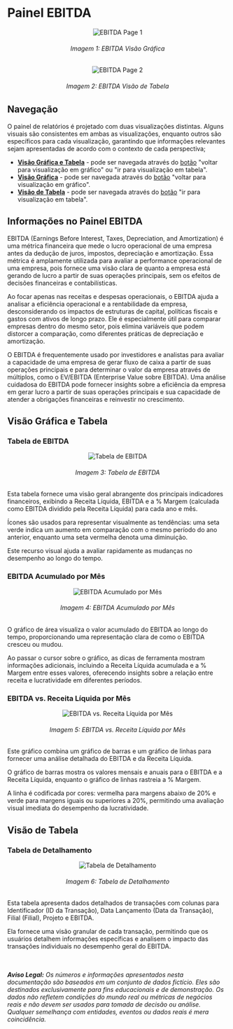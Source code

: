 # Painel EBITDA

<p><div align="center">
  <img src="../../assets/con/con_ebitda_page1.png" alt="EBITDA Page 1">
  <h6>Imagem 1: EBITDA Visão Gráfica</h6>
  <img src="../../assets/con/con_ebitda_page2.png" alt="EBITDA Page 2">
  <h6>Imagem 2: EBITDA Visão de Tabela</h6>
</div></p>

## Navegação

O painel de relatórios é projetado com duas visualizações distintas. Alguns visuais são consistentes em ambas as visualizações, enquanto outros são específicos para cada visualização, garantindo que informações relevantes sejam apresentadas de acordo com o contexto de cada perspectiva;

- **[Visão Gráfica e Tabela](https://idea-technology-it.github.io/docs-idea/contabilidade/ebitda/#visao-grafica-e-tabela)** - pode ser navegada através do [botão](https://idea-technology-it.github.io/docs-idea/contabilidade/intro/#botoes-para-diferentes-visoes) "voltar para visualização em gráfico" ou "ir para visualização em tabela".
- **[Visão Gráfica](https://idea-technology-it.github.io/docs-idea/contabilidade/ebitda/#visao-grafica)** - pode ser navegada através do [botão](https://idea-technology-it.github.io/docs-idea/contabilidade/intro/#botoes-para-diferentes-visoes) "voltar para visualização em gráfico".
- **[Visão de Tabela](https://idea-technology-it.github.io/docs-idea/contabilidade/ebitda/#visao-de-tabela)** - pode ser navegada através do [botão](https://idea-technology-it.github.io/docs-idea/contabilidade/intro/#botoes-para-diferentes-visoes) "ir para visualização em tabela".

## Informações no Painel EBITDA

EBITDA (Earnings Before Interest, Taxes, Depreciation, and Amortization) é uma métrica financeira que mede o lucro operacional de uma empresa antes da dedução de juros, impostos, depreciação e amortização. Essa métrica é amplamente utilizada para avaliar a performance operacional de uma empresa, pois fornece uma visão clara de quanto a empresa está gerando de lucro a partir de suas operações principais, sem os efeitos de decisões financeiras e contabilísticas.

Ao focar apenas nas receitas e despesas operacionais, o EBITDA ajuda a analisar a eficiência operacional e a rentabilidade da empresa, desconsiderando os impactos de estruturas de capital, políticas fiscais e gastos com ativos de longo prazo. Ele é especialmente útil para comparar empresas dentro do mesmo setor, pois elimina variáveis que podem distorcer a comparação, como diferentes práticas de depreciação e amortização.

O EBITDA é frequentemente usado por investidores e analistas para avaliar a capacidade de uma empresa de gerar fluxo de caixa a partir de suas operações principais e para determinar o valor da empresa através de múltiplos, como o EV/EBITDA (Enterprise Value sobre EBITDA). Uma análise cuidadosa do EBITDA pode fornecer insights sobre a eficiência da empresa em gerar lucro a partir de suas operações principais e sua capacidade de atender a obrigações financeiras e reinvestir no crescimento.

## Visão Gráfica e Tabela

### Tabela de EBITDA

<div align="center">
  <img src="../../assets/con/con_ebitda_mes.png" alt="Tabela de EBITDA">
  <h6>Imagem 3: Tabela de EBITDA</h6>
</div>

Esta tabela fornece uma visão geral abrangente dos principais indicadores financeiros, exibindo a Receita Líquida, EBITDA e a % Margem (calculada como EBITDA dividido pela Receita Líquida) para cada ano e mês. 

Ícones são usados para representar visualmente as tendências: uma seta verde indica um aumento em comparação com o mesmo período do ano anterior, enquanto uma seta vermelha denota uma diminuição. 

Este recurso visual ajuda a avaliar rapidamente as mudanças no desempenho ao longo do tempo.

### EBITDA Acumulado por Mês

<div align="center">
  <img src="../../assets/con/con_ebitda_acumulado.png" alt="EBITDA Acumulado por Mês">
  <h6>Imagem 4: EBITDA Acumulado por Mês</h6>
</div>

O gráfico de área visualiza o valor acumulado do EBITDA ao longo do tempo, proporcionando uma representação clara de como o EBITDA cresceu ou mudou. 

Ao passar o cursor sobre o gráfico, as dicas de ferramenta mostram informações adicionais, incluindo a Receita Líquida acumulada e a % Margem entre esses valores, oferecendo insights sobre a relação entre receita e lucratividade em diferentes períodos.

### EBITDA vs. Receita Líquida por Mês

<div align="center">
  <img src="../../assets/con/con_ebitda_ebitda.png" alt="EBITDA vs. Receita Líquida por Mês">
  <h6>Imagem 5: EBITDA vs. Receita Líquida por Mês</h6>
</div>

Este gráfico combina um gráfico de barras e um gráfico de linhas para fornecer uma análise detalhada do EBITDA e da Receita Líquida. 

O gráfico de barras mostra os valores mensais e anuais para o EBITDA e a Receita Líquida, enquanto o gráfico de linhas rastreia a % Margem. 

A linha é codificada por cores: vermelha para margens abaixo de 20% e verde para margens iguais ou superiores a 20%, permitindo uma avaliação visual imediata do desempenho da lucratividade.

## Visão de Tabela
### Tabela de Detalhamento

<div align="center">
  <img src="../../assets/con/con_ebitda_detalhes.png" alt="Tabela de Detalhamento">
  <h6>Imagem 6: Tabela de Detalhamento</h6>
</div>

Esta tabela apresenta dados detalhados de transações com colunas para Identificador (ID da Transação), Data Lançamento (Data da Transação), Filial (Filial), Projeto e EBITDA. 

Ela fornece uma visão granular de cada transação, permitindo que os usuários detalhem informações específicas e analisem o impacto das transações individuais no desempenho geral do EBITDA.


<br><br>
***Aviso Legal:** Os números e informações apresentados nesta documentação são baseados em um conjunto de dados fictício. Eles são destinados exclusivamente para fins educacionais e de demonstração. Os dados não refletem condições do mundo real ou métricas de negócios reais e não devem ser usados ​​para tomada de decisão ou análise. Qualquer semelhança com entidades, eventos ou dados reais é mera coincidência.*
